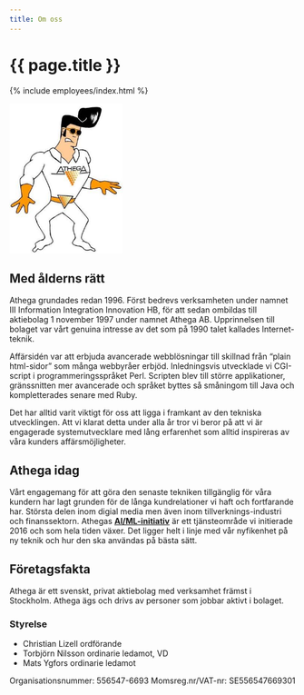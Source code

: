 ```yaml
---
title: Om oss
---
```


# {{ page.title }}

{% include employees/index.html %}


<a href="https://1997.athega.se" title="Athegas maskot för drygt 20 år sedan">
  <img src="/assets/img/athegamannen.jpg" style="width: 200px;" class="float_right" alt="Athegamannen">
</a>

## Med ålderns rätt

Athega grundades redan 1996. Först bedrevs verksamheten under namnet III Information Integration Innovation HB,
för att sedan ombildas till aktiebolag 1 november 1997 under namnet Athega AB. Upprinnelsen till bolaget var vårt
genuina intresse av det som på 1990 talet kallades Internet-teknik.

Affärsidén var att erbjuda avancerade webblösningar till skillnad från “plain html-sidor” som många webbyråer erbjöd.
Inledningsvis utvecklade vi CGI-script i programmeringsspråket Perl. Scripten blev till större applikationer,
gränssnitten mer avancerade och språket byttes så småningom till Java och kompletterades senare med Ruby.

Det har alltid varit viktigt för oss att ligga i framkant av den tekniska utvecklingen. Att vi klarat detta under alla år tror vi
beror på att vi är engagerade systemutvecklare med lång erfarenhet som alltid
inspireras av våra kunders affärsmöjligheter.

## Athega idag
Vårt engagemang för att göra den senaste tekniken tillgänglig för våra kundern har lagt grunden för de långa kundrelationer vi haft och fortfarande har. Största delen inom digial media men även inom tillverknings-industri och finanssektorn.  Athegas **[AI/ML-initiativ](https://athega.se/ai-labbet/)** är ett tjänsteområde vi initierade 2016 och som hela tiden växer. Det ligger helt i linje med vår nyfikenhet på ny teknik och hur den ska användas på bästa sätt.


## Företagsfakta

Athega är ett svenskt, privat aktiebolag med verksamhet främst i Stockholm. Athega ägs och drivs av personer som
jobbar aktivt i bolaget.

### Styrelse
 - Christian Lizell ordförande
 - Torbjörn Nilsson ordinarie ledamot, VD
 - Mats Ygfors ordinarie ledamot

Organisationsnummer: 556547-6693
Momsreg.nr/VAT-nr: SE556547669301
